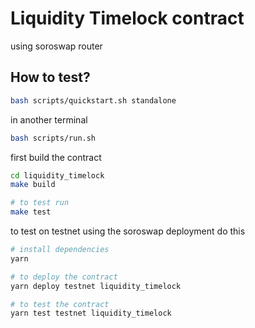 # Liquidity Timelock contract

using soroswap router

## How to test? 
```bash
bash scripts/quickstart.sh standalone
```

in another terminal
```bash
bash scripts/run.sh
```

first build the contract
```bash
cd liquidity_timelock
make build

# to test run 
make test
```

to test on testnet using the soroswap deployment do this
```bash 
# install dependencies
yarn 

# to deploy the contract
yarn deploy testnet liquidity_timelock

# to test the contract
yarn test testnet liquidity_timelock
```